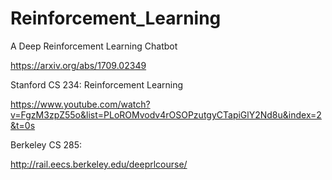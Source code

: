 # Reinforcement_Learning

A Deep Reinforcement Learning Chatbot 

https://arxiv.org/abs/1709.02349


Stanford CS 234: Reinforcement Learning

https://www.youtube.com/watch?v=FgzM3zpZ55o&list=PLoROMvodv4rOSOPzutgyCTapiGlY2Nd8u&index=2&t=0s




Berkeley CS 285:

http://rail.eecs.berkeley.edu/deeprlcourse/

